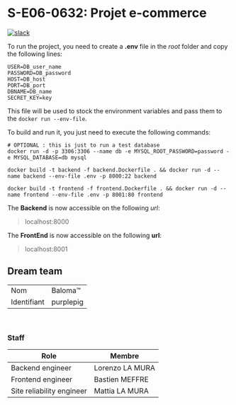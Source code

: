 # S-E06-0632: Projet e-commerce

[![slack](https://img.shields.io/badge/slack-join-yellow.svg?logo=slack)](https://join.slack.com/t/cerim1ecommer-qy81374/shared_invite/zt-1hgh8de7q-v1Mb4g6rwPH6yNzmU7bKNA)

To run the project, you need to create a **.env** file in the *root* folder and copy the following lines:
```text
USER=DB_user_name
PASSWORD=DB_password
HOST=DB_host
PORT=DB_port
DBNAME=DB_name
SECRET_KEY=key
```
This file will be used to stock the environment variables and pass them to the ```docker run --env-file```.

To build and run it, you just need to execute the following commands:
```shell
# OPTIONAL : this is just to run a test database
docker run -d -p 3306:3306 --name db -e MYSQL_ROOT_PASSWORD=password -e MYSQL_DATABASE=db mysql

docker build -t backend -f backend.Dockerfile . && docker run -d --name backend --env-file .env -p 8000:22 backend

docker build -t frontend -f frontend.Dockerfile . && docker run -d --name frontend --env-file .env -p 8001:80 frontend
```
The **Backend** is now accessible on the following *url*:
> localhost:8000

The **FrontEnd** is now accessible on the following **url**:
> localhost:8001

## Dream team

|             |            |
| ----------- | ---------- |
| Nom         | Baloma™    |
| Identifiant | purplepig  | 🐷

<br>

### Staff


| Role                      | Membre          |
| ------------------------- | --------------- |
| Backend engineer          | Lorenzo LA MURA |
| Frontend engineer         | Bastien MEFFRE  |
| Site reliability engineer | Mattia LA MURA  |
